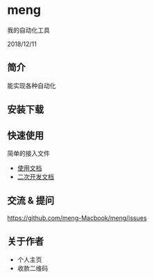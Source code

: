 # meng
我的自动化工具

2018/12/11

## 简介

能实现各种自动化

## 安装下载


## 快速使用

简单的接入文件

- [使用文档](./doc/use/README.md)
- [二次开发文档](./doc/dev/README.md)

## 交流 & 提问

https://github.com/meng-Macbook/meng/issues

## 关于作者

- 个人主页
- 收款二维码



